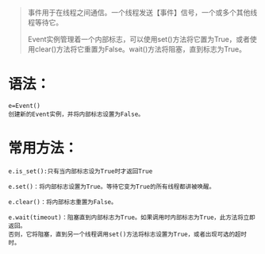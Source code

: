 > 事件用于在线程之间通信。一个线程发送【事件】信号，一个或多个其他线程等待它。
>
> Event实例管理着一个内部标志，可以使用set\(\)方法将它置为True，或者使用clear\(\)方法将它重置为False。wait\(\)方法将阻塞，直到标志为True。

# 语法：

```
e=Event()
创建新的Event实例，并将内部标志设置为False。
```

# 常用方法：

```
e.is_set():只有当内部标志设为True时才返回True

e.set()：将内部标志设置为True。等待它变为True的所有线程都讲被唤醒。

e.clear()：将内部标志重置为False。

e.wait(timeout)：阻塞直到内部标志为True。如果调用时内部标志为True，此方法将立即返回。
否则，它将阻塞，直到另一个线程调用set()方法将标志设置为True，或者出现可选的超时时。
```



